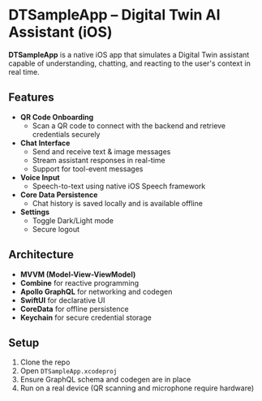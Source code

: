 # DTSampleApp – Digital Twin AI Assistant (iOS)

**DTSampleApp** is a native iOS app that simulates a Digital Twin assistant capable of understanding, chatting, and reacting to the user's context in real time.

## Features

- **QR Code Onboarding**
  - Scan a QR code to connect with the backend and retrieve credentials securely
- **Chat Interface**
  - Send and receive text & image messages
  - Stream assistant responses in real-time
  - Support for tool-event messages
- **Voice Input**
  - Speech-to-text using native iOS Speech framework
- **Core Data Persistence**
  - Chat history is saved locally and is available offline
- **Settings**
  - Toggle Dark/Light mode
  - Secure logout

## Architecture

- **MVVM (Model-View-ViewModel)**
- **Combine** for reactive programming
- **Apollo GraphQL** for networking and codegen
- **SwiftUI** for declarative UI
- **CoreData** for offline persistence
- **Keychain** for secure credential storage

## Setup

1. Clone the repo
2. Open `DTSampleApp.xcodeproj`
3. Ensure GraphQL schema and codegen are in place
4. Run on a real device (QR scanning and microphone require hardware)

